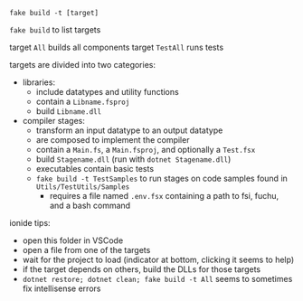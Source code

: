 `fake build -t [target]`

`fake build` to list targets

target `All` builds all components
target `TestAll` runs tests

targets are divided into two categories:
  - libraries:
    - include datatypes and utility functions
    - contain a `Libname.fsproj`
    - build `Libname.dll`
  - compiler stages:
    - transform an input datatype to an output datatype
    - are composed to implement the compiler
    - contain a `Main.fs`, a `Main.fsproj`, and optionally a `Test.fsx`
    - build `Stagename.dll` (run with `dotnet Stagename.dll`)
    - executables contain basic tests
    - `fake build -t TestSamples` to run stages on code samples found in `Utils/TestUtils/Samples`
      - requires a file named `.env.fsx` containing a path to fsi, fuchu, and a bash command

ionide tips:
  - open this folder in VSCode
  - open a file from one of the targets
  - wait for the project to load (indicator at bottom, clicking it seems to help)
  - if the target depends on others, build the DLLs for those targets
  - `dotnet restore; dotnet clean; fake build -t All` seems to sometimes fix intellisense errors